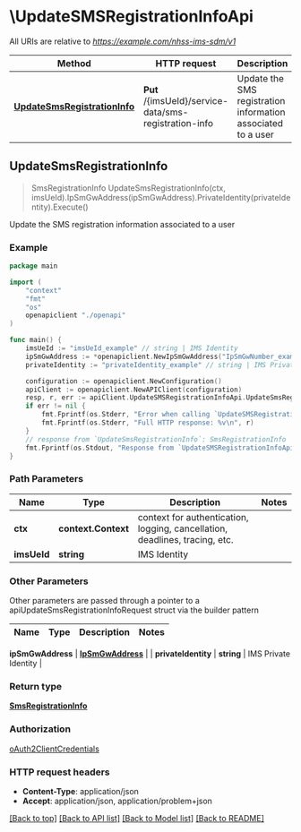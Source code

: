 # \UpdateSMSRegistrationInfoApi

All URIs are relative to *https://example.com/nhss-ims-sdm/v1*

Method | HTTP request | Description
------------- | ------------- | -------------
[**UpdateSmsRegistrationInfo**](UpdateSMSRegistrationInfoApi.md#UpdateSmsRegistrationInfo) | **Put** /{imsUeId}/service-data/sms-registration-info | Update the SMS registration information associated to a user



## UpdateSmsRegistrationInfo

> SmsRegistrationInfo UpdateSmsRegistrationInfo(ctx, imsUeId).IpSmGwAddress(ipSmGwAddress).PrivateIdentity(privateIdentity).Execute()

Update the SMS registration information associated to a user

### Example

```go
package main

import (
    "context"
    "fmt"
    "os"
    openapiclient "./openapi"
)

func main() {
    imsUeId := "imsUeId_example" // string | IMS Identity
    ipSmGwAddress := *openapiclient.NewIpSmGwAddress("IpSmGwNumber_example") // IpSmGwAddress | 
    privateIdentity := "privateIdentity_example" // string | IMS Private Identity (optional)

    configuration := openapiclient.NewConfiguration()
    apiClient := openapiclient.NewAPIClient(configuration)
    resp, r, err := apiClient.UpdateSMSRegistrationInfoApi.UpdateSmsRegistrationInfo(context.Background(), imsUeId).IpSmGwAddress(ipSmGwAddress).PrivateIdentity(privateIdentity).Execute()
    if err != nil {
        fmt.Fprintf(os.Stderr, "Error when calling `UpdateSMSRegistrationInfoApi.UpdateSmsRegistrationInfo``: %v\n", err)
        fmt.Fprintf(os.Stderr, "Full HTTP response: %v\n", r)
    }
    // response from `UpdateSmsRegistrationInfo`: SmsRegistrationInfo
    fmt.Fprintf(os.Stdout, "Response from `UpdateSMSRegistrationInfoApi.UpdateSmsRegistrationInfo`: %v\n", resp)
}
```

### Path Parameters


Name | Type | Description  | Notes
------------- | ------------- | ------------- | -------------
**ctx** | **context.Context** | context for authentication, logging, cancellation, deadlines, tracing, etc.
**imsUeId** | **string** | IMS Identity | 

### Other Parameters

Other parameters are passed through a pointer to a apiUpdateSmsRegistrationInfoRequest struct via the builder pattern


Name | Type | Description  | Notes
------------- | ------------- | ------------- | -------------

 **ipSmGwAddress** | [**IpSmGwAddress**](IpSmGwAddress.md) |  | 
 **privateIdentity** | **string** | IMS Private Identity | 

### Return type

[**SmsRegistrationInfo**](SmsRegistrationInfo.md)

### Authorization

[oAuth2ClientCredentials](../README.md#oAuth2ClientCredentials)

### HTTP request headers

- **Content-Type**: application/json
- **Accept**: application/json, application/problem+json

[[Back to top]](#) [[Back to API list]](../README.md#documentation-for-api-endpoints)
[[Back to Model list]](../README.md#documentation-for-models)
[[Back to README]](../README.md)

